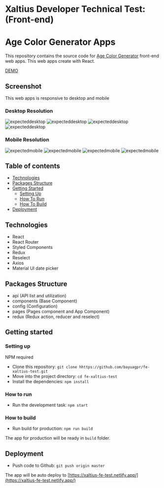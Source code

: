 # Xaltius Developer Technical Test: (Front-end)

# Age Color Generator Apps

This repository contains the source code for [Age Color Generator](https://xaltius-fe-test.netlify.app/) front-end web apps. This web apps create with React.

[DEMO](https://xaltius-fe-test.netlify.app/)

## Screenshot

This web apps is responsive to desktop and mobile

### Desktop Resolution

![expecteddesktop](./screenshot/Desktop/ExpectedDesktop1.png)
![expecteddesktop](./screenshot/Desktop/ExpectedDesktop2.png)
![expecteddesktop](./screenshot/Desktop/ExpectedDesktop3.png)
![expecteddesktop](./screenshot/Desktop/ExpectedDesktop4.png)

### Mobile Resolution

![expectedmobile](./screenshot/Mobile/ExpectedMobile1.jpg)
![expectedmobile](./screenshot/Mobile/ExpectedMobile2.jpg)
![expectedmobile](./screenshot/Mobile/ExpectedMobile3.jpg)
![expectedmobile](./screenshot/Mobile/ExpectedMobile4.jpg)

## Table of contents

<!-- vim-markdown-toc GFM -->

- [Technologies](#technologies)
- [Packages Structure](#packages-structure)
- [Getting Started](#getting-started)
  - [Setting Up](#setting-up)
  - [How To Run](#how-to-run)
  - [How To Build](#how-to-build)
- [Deployment](#deployment)

<!-- vim-markdown-toc -->

## Technologies

- React
- React Router
- Styled Components
- Redux
- Reselect
- Axios
- Material UI date picker

## Packages Structure

- api (API list and utilization)
- components (Base Component)
- config (Configuration)
- pages (Pages component and App Component)
- redux (Redux action, reducer and reselect)

## Getting started

### Setting up

NPM required

- Clone this repository: `git clone hhttps://github.com/bayuagpr/fe-xaltius-test.git`
- Move into the project directory: `cd fe-xaltius-test`
- Install the dependencies: `npm install`

### How to run

- Run the development task: `npm start`

### How to build

- Run build for production: `npm run build`

The app for production will be ready in `build` folder.

## Deployment

- Push code to Github: `git push origin master`

The app will be auto deploy to [https://xaltius-fe-test.netlify.app/](https://xaltius-fe-test.netlify.app/)
